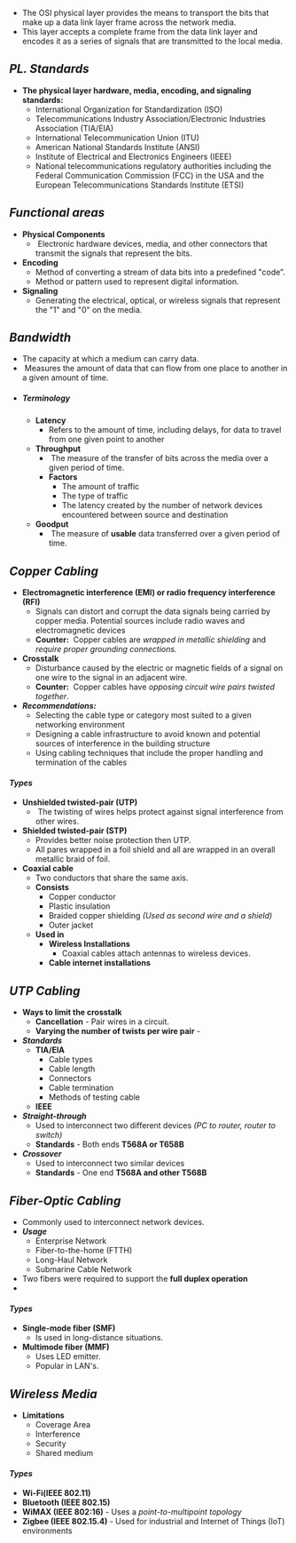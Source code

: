- The OSI physical layer provides the means to transport the bits that make up a data link layer frame across the network media.
- This layer accepts a complete frame from the data link layer and encodes it as a series of signals that are transmitted to the local media.

## ___PL. Standards___
- __The physical layer hardware, media, encoding, and signaling standards:__
	- International Organization for Standardization (ISO)
	- Telecommunications Industry Association/Electronic Industries Association (TIA/EIA)
	- International Telecommunication Union (ITU)
	- American National Standards Institute (ANSI)
	- Institute of Electrical and Electronics Engineers (IEEE)
	- National telecommunications regulatory authorities including the Federal Communication Commission (FCC) in the USA and the European Telecommunications Standards Institute (ETSI)

## ___Functional areas___
- __Physical Components__
	-  Electronic hardware devices, media, and other connectors that transmit the signals that represent the bits.
- __Encoding__
	- Method of converting a stream of data bits into a predefined "code”.
	- Method or pattern used to represent digital information.
- __Signaling__
	- Generating the electrical, optical, or wireless signals that represent the "1" and "0" on the media.

## ___Bandwidth___
- The capacity at which a medium can carry data.
-  Measures the amount of data that can flow from one place to another in a given amount of time.
- ##### ___Terminology___
	- __Latency__
		- Refers to the amount of time, including delays, for data to travel from one given point to another
	- __Throughput__
		-   The measure of the transfer of bits across the media over a given period of time.
		- __Factors__
			-  The amount of traffic
			- The type of traffic
			- The latency created by the number of network devices encountered between source and destination
	- __Goodput__
		-  The measure of **usable** data transferred over a given period of time.

## ___Copper Cabling___ 
- **Electromagnetic interference (EMI) or radio frequency interference (RFI)**
	- Signals can distort and corrupt the data signals being carried by copper media. Potential sources include radio waves and electromagnetic devices
	- __Counter:__  Copper cables are _wrapped in metallic shielding_ and *require proper grounding connections.*
- __Crosstalk__ 
	- Disturbance caused by the electric or magnetic fields of a signal on one wire to the signal in an adjacent wire. 
	- __Counter:__  Copper cables have _opposing circuit wire pairs twisted together_.
- ___Recommendations:___
	- Selecting the cable type or category most suited to a given networking environment
	- Designing a cable infrastructure to avoid known and potential sources of interference in the building structure
	- Using cabling techniques that include the proper handling and termination of the cables
#### ___Types___
- __Unshielded twisted-pair (UTP)__
	-  The twisting of wires helps protect against signal interference from other wires.
- __Shielded twisted-pair (STP)__
	- Provides better noise protection then UTP.
	- All pares wrapped in a foil shield and all are wrapped in an overall metallic braid of foil.
- __Coaxial cable__
	- Two conductors that share the same axis.
	- __Consists__
		- Copper conductor
		- Plastic insulation
		- Braided copper shielding _(Used as second wire and a shield)_
		- Outer jacket
	- __Used in__
		- __Wireless Installations__
			- Coaxial cables attach antennas to wireless devices.
		- __Cable internet installations__
## ___UTP Cabling___
- __Ways to limit the crosstalk__
	- __Cancellation__ - Pair wires in a circuit.
	- __Varying the number of twists per wire pair__ -
- ___Standards___ 
	- __TIA/EIA__
		- Cable types
		- Cable length
		- Connectors
		- Cable termination
		- Methods of testing cable
	-  __IEEE__
- ___Straight-through___
	- Used to interconnect two different devices _(PC to router, router to switch)_
	- __Standards__ - Both ends __T568A or T658B__
- ___Crossover___
	- Used to interconnect two similar devices
	- __Standards__ - One end __T568A and other T568B__
## ___Fiber-Optic Cabling___
- Commonly used to interconnect network devices.
- ___Usage___
	- Enterprise Network
	- Fiber-to-the-home (FTTH)
	- Long-Haul Network
	- Submarine Cable Network
- Two fibers were required to support the **full duplex operation** 
- 
#### ___Types___
- __Single-mode fiber (SMF)__
	- Is used in long-distance situations.
- __Multimode fiber (MMF)__
	- Uses LED emitter.
	- Popular in LAN's.
## ___Wireless Media___
- __Limitations__
	- Coverage Area 
	- Interference
	- Security
	- Shared medium
#### ___Types___
- __Wi-Fi(IEEE 802.11)__
- __Bluetooth (IEEE 802.15)__
- **WiMAX (IEEE 802:16)** - Uses a _point-to-multipoint topology_
- **Zigbee (IEEE 802.15.4)** - Used for industrial and Internet of Things (IoT) environments 
 